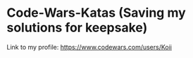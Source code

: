 # Code-Wars-Katas (Saving my solutions for keepsake)

Link to my profile:
https://www.codewars.com/users/Koii
